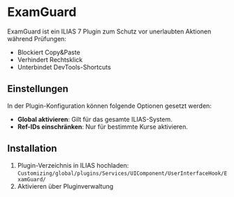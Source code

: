 # ExamGuard

ExamGuard ist ein ILIAS 7 Plugin zum Schutz vor unerlaubten Aktionen während Prüfungen:
- Blockiert Copy&Paste
- Verhindert Rechtsklick
- Unterbindet DevTools-Shortcuts

## Einstellungen
In der Plugin-Konfiguration können folgende Optionen gesetzt werden:
- **Global aktivieren**: Gilt für das gesamte ILIAS-System.
- **Ref-IDs einschränken**: Nur für bestimmte Kurse aktivieren.

## Installation
1. Plugin-Verzeichnis in ILIAS hochladen:
   `Customizing/global/plugins/Services/UIComponent/UserInterfaceHook/ExamGuard/`
2. Aktivieren über Pluginverwaltung
